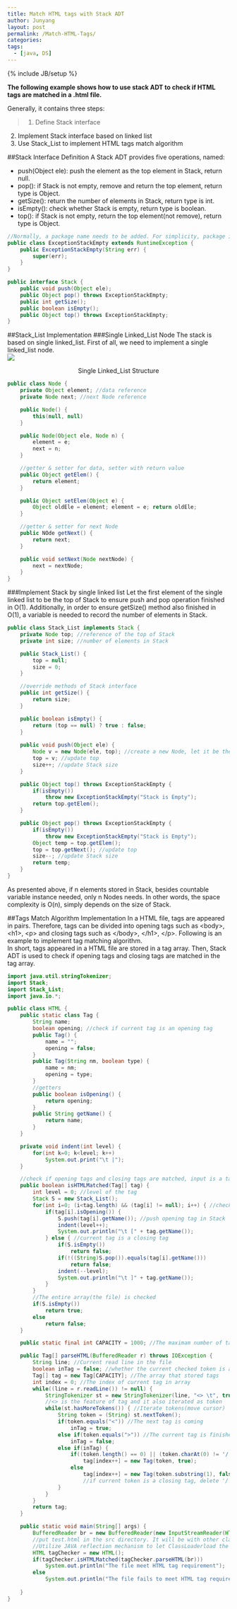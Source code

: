```yaml
---
title: Match HTML tags with Stack ADT
author: Junyang
layout: post
permalink: /Match-HTML-Tags/
categories: 
tags:
  - [java, DS]
---
```

{% include JB/setup %}

**The following example shows how to use stack ADT to check if HTML tags are matched in a .html file.**

Generally, it contains three steps:
> 1. Define Stack interface
2. Implement Stack interface based on linked list 
3. Use Stack_List to implement HTML tags match algorithm

<!--more-->
##Stack Interface Definition 
A Stack ADT provides five operations, named:  
- push(Object ele): push the element as the top element in Stack, return null.
- pop(): if Stack is not empty, remove and return the top element, return type is Object.
- getSize(): return the number of elements in Stack, return type is int. 
- isEmpty(): check whether Stack is empty, return type is boolean.
- top(): if Stack is not empty, return the top element(not remove), return type is Object.

```java
//Normally, a package name needs to be added. For simplicity, package information is omitted. 
public class ExceptionStackEmpty extends RuntimeException {
	public ExceptionStackEmpty(String err) {
		super(err);
	}
}
```
```java
public interface Stack {
	public void push(Object ele);
	public Object pop() throws ExceptionStackEmpty;
	public int getSize();
	public boolean isEmpty();
	public Object top() throws ExceptionStackEmpty;
}
```
##Stack_List Implementation
###Single Linked_List Node 
The stack is based on single linked_list. First of all, we need to implement a single linked_list node.
<img src="/images/linkedlist.png" style="display:block;margin:auto"/>  
<center>Single Linked_List Structure</center> 

```java
public class Node {
	private Object element; //data reference
	private Node next; //next Node reference

	public Node() {
		this(null, null)
	}

	public Node(Object ele, Node n) {
		element = e;
		next = n;
	}

	//getter & setter for data, setter with return value 
	public Object getElem() {
		return element;
	}

	public Object setElem(Object e) {
		Object oldEle = element; element = e; return oldEle;
	}

	//getter & setter for next Node
	public NOde getNext() {
		return next;
	}

	public void setNext(Node nextNode) {
		next = nextNode;
	}
}
```
###Implement Stack by single linked list
Let the first element of the single linked list to be the top of Stack to ensure push and pop operation finished in O(1). Additionally, in order to ensure getSize() method also finished in O(1), a variable is needed to record the number of elements in Stack.

```java
public class Stack_List implements Stack {
	private Node top; //reference of the top of Stack
	private int size; //number of elements in Stack

	public Stack_List() {
		top = null;
		size = 0;
	}

	//override methods of Stack interface
	public int getSize() {
		return size;
	}

	public boolean isEmpty() {
		return (top == null) ? true : false;
	}
	
	public void push(Object ele) {
		Node v = new Node(ele, top); //create a new Node, let it be the top of Stack 
		top = v; //update top
		size++; //update Stack size
	}

	public Object top() throws ExceptionStackEmpty {
		if(isEmpty())
			throw new ExceptionStackEmpty("Stack is Empty");
		return top.getElem();
	}

	public Object pop() throws ExceptionStackEmpty {
		if(isEmpty())
			throw new ExceptionStackEmpty("Stack is Empty");
		Object temp = top.getElem(); 
		top = top.getNext(); //update top 
		size--; //update Stack size
		return temp;
	}
}
```	
As presented above, if n elements stored in Stack, besides countable variable instance needed, only n Nodes needs. In other words, the space complexity is O(n), simply depends on the size of Stack.
	
##Tags Match Algorithm Implementation
In a HTML file, tags are appeared in pairs. Therefore, tags can be divided into opening tags such as &lt;body>, &lt;h1>, &lt;p> and closing tags such as &lt;/body>, &lt;/h1>, &lt;/p>. Following is an example to implement tag matching algorithm.  
In short, tags appeared in a HTML file are stored in a tag array. Then, Stack ADT is used to check if opening tags and closing tags are matched in the tag array.

```java
import java.util.stringTokenizer;
import Stack;
import Stack_List;
import java.io.*;

public class HTML {
	public static class Tag {
		String name;
		boolean opening; //check if current tag is an opening tag
	    public Tag() {
			name = "";
			opening = false;
		}
		public Tag(String nm, boolean type) {
			name = nm;
			opening = type;
		}
		//getters
		public boolean isOpening() {
			return opening;
		}
		public String getName() {
			return name;
		}
	}

	private void indent(int level) {
		for(int k=0; k<level; k++)
			System.out.print("\t |");
	}

	//check if opening tags and closing tags are matched, input is a tag array 
	public boolean isHTMLMatched(Tag[] tag) {
		int level = 0; //level of the tag
		Stack S = new Stack_List();
		for(int i=0; (i<tag.length) && (tag[i] != null); i++) { //check tag one by one
			if(tag[i].isOpening()) {
				S.push(tag[i].getName()); //push opening tag in Stack
				indent(level++);
				System.out.println("\t [" + tag.getName());
			} else { //current tag is a closing tag
				if(S.isEmpty())
					return false;
				if(!((String)S.pop()).equals(tag[i].getName()))
					return false;
				indent(--level);
				System.out.println("\t ]" + tag.getName());
			}
		}
		//The entire array(the file) is checked
		if(S.isEmpty())
			return true;
		else
			return false;
	}

	public static final int CAPACITY = 1000; //The maximam number of tags stored

	public Tag[] parseHTML(BufferedReader r) throws IOException {
		String line; //Current read line in the file
		boolean inTag = false; //whether the current checked token is a Tag
		Tag[] tag = new Tag[CAPACITY]; //The array that stored tags
		int index = 0; //The index of current tag in array
		while((line = r.readLine()) != null) {
			StringTokenizer st = new StringTokenizer(line, "<> \t", true)
			//<> is the feature of tag and it also iterated as token
			while(st.hasMoreTokens()) { //Iterate tokens(move cursor)
				String token = (String) st.nextToken();
				if(token.equals("<")) //The next tag is coming
					inTag = true;
				else if(token.equals(">")) //The current tag is finished
					inTag = false;
				else if(inTag) {
					if((token.length() == 0) || (token.charAt(0) != '/')) //The feature of an opening tag
						tag[index++] = new Tag(token, true);
					else
						tag[index++] = new Tag(token.substring(1), false);
						//if current token is a closing tag, delete '/' and stored it in array 
				}
			}
		}
		return tag;
	}

	public static void main(String[] args) {
		BufferedReader br = new BufferedReader(new InputStreamReader(HTML.class.getResourceAsStream("test.html")));
		//put test.html in the src directory. It will be with other class bytecode object after compile
		//Utilize JAVA reflection mechanism to let ClassLoaderload the file as InputStream
		HTML tagChecker = new HTML();
		if(tagChecker.isHTMLMatched(tagChecker.parseHTML(br)))
			System.out.println("The file meet HTML tag requirement");
		else
			System.out.println("The file fails to meet HTML tag requirement");
			
	}
}
```
